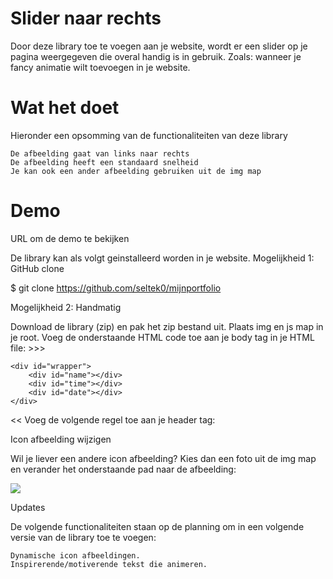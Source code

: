 # Slider naar rechts

Door deze library toe te voegen aan je website, wordt er een slider op je pagina weergegeven die overal handig is in gebruik. Zoals: wanneer je fancy animatie wilt toevoegen in je website.

# Wat het doet
Hieronder een opsomming van de functionaliteiten van deze library

    De afbeelding gaat van links naar rechts
    De afbeelding heeft een standaard snelheid
    Je kan ook een ander afbeelding gebruiken uit de img map

# Demo
URL om de demo te bekijken

De library kan als volgt geinstalleerd worden in je website.
Mogelijkheid 1: GitHub clone

 $ git clone https://github.com/seltek0/mijnportfolio

Mogelijkheid 2: Handmatig

Download de library (zip) en pak het zip bestand uit. Plaats img en js map in je root. Voeg de onderstaande HTML code toe aan je body tag in je HTML file: >>>

    <div id="wrapper">
        <div id="name"></div>
        <div id="time"></div>
        <div id="date"></div>
    </div>
<script>Library.play();</script>
<script>Library.backgroundImage("img/bg3.jpg");</script>
<<
Voeg de volgende regel toe aan je header tag:

<script src="js/library.js"></script>

Icon afbeelding wijzigen

Wil je liever een andere icon afbeelding? Kies dan een foto uit de img map en verander het onderstaande pad naar de afbeelding:

<img onmouseover="moveRight(this, amountToMoveTotal, amountToMovePerStep, timeToWaitBeforeNextIncrement)" src="blij.png"/>

Updates

De volgende functionaliteiten staan op de planning om in een volgende versie van de library toe te voegen:

    Dynamische icon afbeeldingen.
    Inspirerende/motiverende tekst die animeren.
